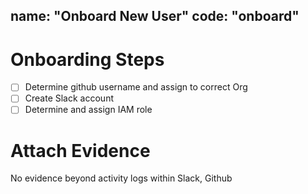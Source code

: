 name: "Onboard New User"
code: "onboard"
---

# Onboarding Steps

- [ ] Determine github username and assign to correct Org
- [ ] Create Slack account
- [ ] Determine and assign IAM role

# Attach Evidence

No evidence beyond activity logs within Slack, Github
